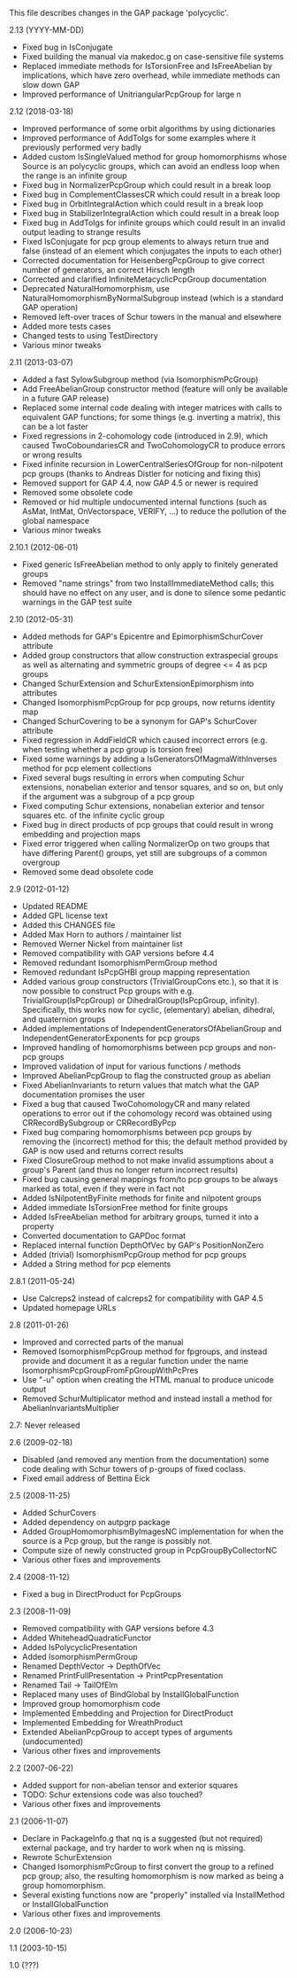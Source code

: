 This file describes changes in the GAP package 'polycyclic'.

2.13 (YYYY-MM-DD)

  * Fixed bug in IsConjugate
  * Fixed building the manual via makedoc.g on case-sensitive file systems
  * Replaced immediate methods for IsTorsionFree and IsFreeAbelian by
    implications, which have zero overhead, while immediate methods can slow
    down GAP
  * Improved performance of UnitriangularPcpGroup for large n

2.12 (2018-03-18)

  * Improved performance of some orbit algorithms by using dictionaries
  * Improved performance of AddToIgs for some examples where it previously
    performed very badly
  * Added custom IsSingleValued method for group homomorphisms whose Source is
    an polycyclic groups, which can avoid an endless loop when the range is an
    infinite group
  * Fixed bug in NormalizerPcpGroup which could result in a break loop
  * Fixed bug in ComplementClassesCR which could result in a break loop
  * Fixed bug in OrbitIntegralAction which could result in a break loop
  * Fixed bug in StabilizerIntegralAction which could result in a break loop
  * Fixed bug in AddToIgs for infinite groups which could result in an invalid
    output leading to strange results
  * Fixed IsConjugate for pcp group elements to always return true and false
    (instead of an element which conjugates the inputs to each other)
  * Corrected documentation for HeisenbergPcpGroup to give correct number
    of generators, an correct Hirsch length
  * Corrected and clarified InfiniteMetacyclicPcpGroup documentation
  * Deprecated NaturalHomomorphism, use NaturalHomomorphismByNormalSubgroup
    instead (which is a standard GAP operation)
  * Removed left-over traces of Schur towers in the manual and elsewhere
  * Added more tests cases
  * Changed tests to using TestDirectory
  * Various minor tweaks

2.11 (2013-03-07)

  * Added a fast SylowSubgroup method (via IsomorphismPcGroup)
  * Add FreeAbelianGroup constructor method (feature will only be available
    in a future GAP release)
  * Replaced some internal code dealing with integer matrices with calls
    to equivalent GAP functions; for some things (e.g. inverting a matrix),
    this can be a lot faster
  * Fixed regressions in 2-cohomology code (introduced in 2.9), which caused
    TwoCoboundariesCR and TwoCohomologyCR to produce errors or wrong results
  * Fixed infinite recursion in LowerCentralSeriesOfGroup for non-nilpotent
    pcp groups (thanks to Andreas Distler for noticing and fixing this)
  * Removed support for GAP 4.4, now GAP 4.5 or newer is required
  * Removed some obsolete code
  * Removed or hid multiple undocumented internal functions (such as AsMat,
    IntMat, OnVectorspace, VERIFY, ...) to reduce the pollution of the
    global namespace
  * Various minor tweaks

2.10.1 (2012-06-01)

  * Fixed generic IsFreeAbelian method to only apply to finitely
    generated groups
  * Removed "name strings" from two InstallImmediateMethod calls;
    this should have no effect on any user, and is done to silence
    some pedantic warnings in the GAP test suite

2.10 (2012-05-31)

  * Added methods for GAP's Epicentre and EpimorphismSchurCover attribute
  * Added group constructors that allow construction extraspecial groups
    as well as alternating and symmetric groups of degree <= 4 as pcp groups
  * Changed SchurExtension and SchurExtensionEpimorphism into attributes
  * Changed IsomorphismPcpGroup for pcp groups, now returns identity map
  * Changed SchurCovering to be a synonym for GAP's SchurCover attribute
  * Fixed regression in AddFieldCR which caused incorrect errors
    (e.g. when testing whether a pcp group is torsion free)
  * Fixed some warnings by adding a IsGeneratorsOfMagmaWithInverses
    method for pcp element collections
  * Fixed several bugs resulting in errors when computing Schur extensions,
    nonabelian exterior and tensor squares, and so on, but only if the
    argument was a subgroup of a pcp group
  * Fixed computing Schur extensions, nonabelian exterior and tensor squares
    etc. of the infinite cyclic group
  * Fixed bug in direct products of pcp groups that could result in
    wrong embedding and projection maps
  * Fixed error triggered when calling NormalizerOp on two groups
    that have differing Parent() groups, yet still are subgroups
    of a common overgroup
  * Removed some dead obsolete code

2.9 (2012-01-12)

  * Updated README
  * Added GPL license text
  * Added this CHANGES file
  * Added Max Horn to authors / maintainer list
  * Removed Werner Nickel from maintainer list
  * Removed compatibility with GAP versions before 4.4
  * Removed redundant IsomorphismPermGroup method
  * Removed redundant IsPcpGHBI group mapping representation
  * Added various group constructors (TrivialGroupCons etc.),
    so that it is now possible to construct Pcp groups with e.g.
    TrivialGroup(IsPcpGroup) or DihedralGroup(IsPcpGroup, infinity).
    Specifically, this works now for cyclic, (elementary) abelian,
    dihedral, and quaternion groups
  * Added implementations of IndependentGeneratorsOfAbelianGroup and
    IndependentGeneratorExponents for pcp groups
  * Improved handling of homomorphisms between pcp groups and non-pcp
    groups
  * Improved validation of input for various functions / methods
  * Improved AbelianPcpGroup to flag the constructed group as abelian
  * Fixed AbelianInvariants to return values that match what the GAP
    documentation promises the user
  * Fixed a bug that caused TwoCohomologyCR and many related operations
    to error out if the cohomology record was obtained using
    CRRecordBySubgroup or CRRecordByPcp
  * Fixed bug comparing homomorphisms between pcp groups by removing
    the (incorrect) method for this; the default method provided by
    GAP is now used and returns correct results
  * Fixed ClosureGroup method to not make invalid assumptions about
    a group's Parent (and thus no longer return incorrect results)
  * Fixed bug causing general mappings from/to pcp groups to be
    always marked as total, even if they were in fact not
  * Added IsNilpotentByFinite methods for finite and nilpotent groups
  * Added immediate IsTorsionFree method for finite groups
  * Added IsFreeAbelian method for arbitrary groups, turned it into
    a property
  * Converted documentation to GAPDoc format
  * Replaced internal function DepthOfVec by GAP's PositionNonZero
  * Added (trivial) IsomorphismPcpGroup method for pcp groups
  * Added a String method for pcp elements

2.8.1 (2011-05-24)

  * Use Calcreps2 instead of calcreps2 for compatibility with GAP 4.5
  * Updated homepage URLs

2.8 (2011-01-26)

  * Improved and corrected parts of the manual
  * Removed IsomorphismPcpGroup method for fpgroups, and instead
    provide and document it as a regular function under the name
    IsomorphismPcpGroupFromFpGroupWithPcPres
  * Use "-u" option when creating the HTML manual to produce unicode
    output
  * Removed SchurMultiplicator method and instead install a method
    for AbelianInvariantsMultiplier

2.7: Never released

2.6 (2009-02-18)

  * Disabled (and removed any mention from the documentation) some code
    dealing with Schur towers of p-groups of fixed coclass.
  * Fixed email address of Bettina Eick

2.5 (2008-11-25)

  * Added SchurCovers
  * Added dependency on autpgrp package
  * Added GroupHomomorphismByImagesNC implementation for when the source
    is a Pcp group, but the range is possibly not.
  * Compute size of newly constructed group in PcpGroupByCollectorNC
  * Various other fixes and improvements

2.4 (2008-11-12)

  * Fixed a bug in DirectProduct for PcpGroups

2.3 (2008-11-09)

  * Removed compatibility with GAP versions before 4.3
  * Added WhiteheadQuadraticFunctor
  * Added IsPolycyclicPresentation
  * Added IsomorphismPermGroup
  * Renamed DepthVector -> DepthOfVec
  * Renamed PrintFullPresentation -> PrintPcpPresentation
  * Renamed Tail -> TailOfElm
  * Replaced many uses of BindGlobal by InstallGlobalFunction
  * Improved group homomorphism code
  * Implemented Embedding and Projection for DirectProduct
  * Implemented Embedding for WreathProduct
  * Extended AbelianPcpGroup to accept types of arguments (undocumented)
  * Various other fixes and improvements

2.2 (2007-06-22)

  * Added support for non-abelian tensor and exterior squares
  * TODO:  Schur extensions code was also touched?
  * Various other fixes and improvements

2.1 (2006-11-07)

  * Declare in PackageInfo.g that nq is a suggested (but not required)
    external package, and try harder to work when nq is missing.
  * Rewrote SchurExtension
  * Changed IsomorphismPcGroup to first convert the group to a refined
    pcp group; also, the resulting homomorphism is now marked as being
    a group homomorphism.
  * Several existing functions now are "properly" installed via
    InstallMethod or InstallGlobalFunction
  * Various other fixes and improvements

2.0 (2006-10-23)

1.1 (2003-10-15)

1.0 (???)
